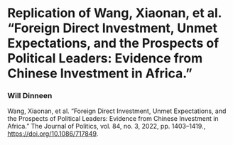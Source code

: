 # Replication of Wang, Xiaonan, et al. “Foreign Direct Investment, Unmet Expectations, and the Prospects of Political Leaders: Evidence from Chinese Investment in Africa.”
### Will Dinneen

Wang, Xiaonan, et al. “Foreign Direct Investment, Unmet Expectations, and the Prospects of Political Leaders: Evidence from Chinese Investment in Africa.” The Journal of Politics, vol. 84, no. 3, 2022, pp. 1403–1419., https://doi.org/10.1086/717849.
